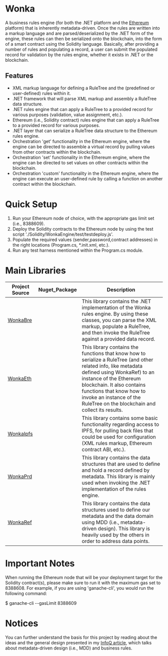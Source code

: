 # Wonka

A business rules engine (for both the .NET platform and the <a target="_blank" href="https://en.wikipedia.org/wiki/Ethereum">Ethereum</a> platform) that is inherently metadata-driven.  Once the rules are written into a markup language and are parsed/deserialized by the .NET form of the engine, these rules can then be serialized onto the blockchain, into the form of a smart contract using the Solidity language.  Basically, after providing a number of rules and populating a record, a user can submit the populated record for validation by the rules engine, whether it exists in .NET or the blockchain.

## Features

* XML markup language for defining a RuleTree and the (predefined or user-defined) rules within it.
* .NET framework that will parse XML markup and assembly a RuleTree data structure.
* .NET rules engine that can apply a RuleTree to a provided record for various purposes (validation, value assignment, etc.).
* Ethereum (i.e., Solidity contract) rules engine that can apply a RuleTree to a provided record for various purposes.
* .NET layer that can serialize a RuleTree data structure to the Ethereum rules engine.
* Orchestration 'get' functionality in the Ethereum engine, where the engine can be directed to assemble a virtual record by pulling values from other contracts within the blockchain.
* Orchestration 'set' functionality in the Ethereum engine, where the engine can be directed to set values on other contracts within the blockchain.
* Orchestration 'custom' functionality in the Ethereum engine, where the engine can execute an user-defined rule by calling a function on another contract within the blockchain.

# Quick Setup

1. Run your Ethereum node of choice, with the appropriate gas limit set (i.e., 8388609).
2. Deploy the Solidity contracts to the Ethereum node by using the test script './Solidity/WonkaEngine/test/testdeploy.js'.
3. Populate the required values (sender,password,contract addresses) in the right locations (Program.cs, *.init.xml, etc.).
4. Run any test harness mentioned within the Program.cs module.

# Main Libraries

Project Source | Nuget_Package |  Description |
------------- |--------------------------|-----------|
[WonkaBre](https://github.com/Nethereum/Wonka/tree/master/WonkaSystem/WonkaBre)    | | This library contains the .NET implementation of the Wonka rules engine.  By using these classes, you can parse the XML markup, populate a RuleTree, and then invoke the RuleTree against a provided data record. |
[WonkaEth](https://github.com/Nethereum/Wonka/tree/master/WonkaSystem/WonkaEth) |  | This library contains the functions that know how to serialize a RuleTree (and other related info, like metadata defined using WonkaRef) to an instance of the Ethereum blockchain.  It also contains functions that know how to invoke an instance of the RuleTree on the blockchain and collect its results. |
[WonkaIpfs](https://github.com/Nethereum/Wonka/tree/master/WonkaSystem/WonkaIpfs)    | | This library contains some basic functionality regarding access to IPFS, for pulling back files that could be used for configuration (XML rules markup, Ethereum contract ABI, etc.).|
[WonkaPrd](https://github.com/Nethereum/Wonka/tree/master/WonkaSystem/WonkaPrd)| | This library contains the data structures that are used to define and hold a record defined by metadata.  This library is mainly used when invoking the .NET implementation of the rules engine.|
[WonkaRef](https://github.com/Nethereum/Wonka/tree/master/WonkaSystem/WonkaRef)| | This library contains the data structures used to define our metadata and the data domain using MDD (i.e., metadata-driven design).  This library is heavily used by the others in order to address data points. |

# Important Notes
When running the Ethereum node that will be your deployment target for the Solidity contract(s), please make sure to run it with the maximum gas set to 8388608.  For example, if you are using 'ganache-cli', you would run the following command:

$ ganache-cli --gasLimit 8388609

# Notices

You can further understand the basis for this project by reading about the 
ideas and the general design presented in my <a target="_blank" href="https://www.infoq.com/articles/mdd-creating-user-friendly-dsl">InfoQ article</a>, which talks about metadata-driven design (i.e., MDD) and business rules.
